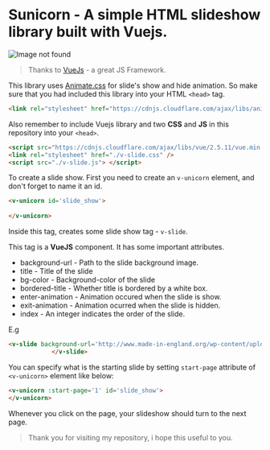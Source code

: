 # Sunicorn - A simple HTML slideshow library built with Vuejs.


![Image not found](http://sv1.upsieutoc.com/2017/12/19/Untitledb8f7f14145fea299.png)

> Thanks to [VueJs](https://vuejs.org) - a great JS Framework.

This library uses [Animate.css](https://github.com/daneden/animate.css) for slide's show and hide animation. So make sure that you had included this library into your HTML `<head>` tag.
```html
<link rel="stylesheet" href="https://cdnjs.cloudflare.com/ajax/libs/animate.css/3.5.2/animate.min.css" />
```

Also remember to include Vuejs library and two **CSS** and **JS** in this repository into your `<head>`.
```html
<script src="https://cdnjs.cloudflare.com/ajax/libs/vue/2.5.11/vue.min.js"></script>
<link rel="stylesheet" href="./v-slide.css" />
<script src="./v-slide.js"> </script>
```

To create a slide show. First you need to create an `v-unicorn` element, and don't forget to name it an id.
```html
<v-unicorn id='slide_show'>
    
</v-unicorn>
```
Inside this tag, creates some slide show tag - `v-slide`.

This tag is a **VueJS** component. It has some important attributes.

* background-url - Path to the slide background image.
* title - Title of the slide
* bg-color - Background-color of the slide
* bordered-title - Whether title is bordered by a white box.
* enter-animation - Animation occured when the slide is show.
* exit-animation - Animation ocurred when the slide is hidden.
* index - An integer indicates the order of the slide.

E.g
```html
<v-slide background-url='http://www.made-in-england.org/wp-content/uploads/2011/12/LoneStag.svg' bordered-title :index='1' bg-color='alizarin' title='Hi Dương' >
            </v-slide>

```

You can specify what is the starting slide by setting `start-page` attribute of `<v-unicorn>` element like below:
```html
<v-unicorn :start-page='1' id='slide_show'>
</v-unicorn>
```

Whenever you click on the page, your slideshow should turn to the next page.

> Thank you for visiting my repository, i hope this useful to you.
